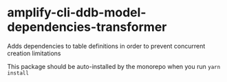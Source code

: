 # amplify-cli-ddb-model-dependencies-transformer
Adds dependencies to table definitions in order to prevent concurrent creation limitations

This package should be auto-installed by the monorepo when you run `yarn install`
